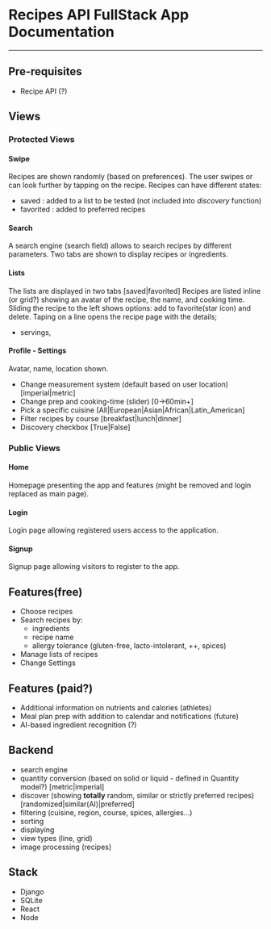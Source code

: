 # Recipes API FullStack App Documentation
--------------------
## Pre-requisites
* Recipe API (?)
## Views
### Protected Views
#### Swipe
Recipes are shown randomly (based on preferences). The user swipes or can look further by tapping on the recipe.
Recipes can have different states:
- saved     : added to a list to be tested (not included into *discovery* function)
- favorited : added to preferred recipes
#### Search
A search engine (search field) allows to search recipes by different parameters.
Two tabs are shown to display recipes or ingredients.
#### Lists
The lists are displayed in two tabs [saved|favorited]
Recipes are listed inline (or grid?) showing an avatar of the recipe, the name, and cooking time.
Sliding the recipe to the left shows options: add to favorite(star icon) and delete.
Taping on a line opens the recipe page with the details;
- servings, 
#### Profile - Settings
Avatar, name, location shown.
- Change measurement system (default based on user location) [imperial|metric]
- Change prep and cooking-time (slider) [0->60min+]
- Pick a specific cuisine [All|European|Asian|African|Latin_American]
- Filter recipes by course [breakfast|lunch|dinner]
- Discovery checkbox [True|False]
### Public Views
#### Home
Homepage presenting the app and features (might be removed and login replaced as main page).
#### Login
Login page allowing registered users access to the application.
#### Signup
Signup page allowing visitors to register to the app. 
## Features(free)
* Choose recipes
* Search recipes by:
  - ingredients
  - recipe name
  - allergy tolerance (gluten-free, lacto-intolerant, ++, spices)
* Manage lists of recipes
* Change Settings
## Features (paid?)
* Additional information on nutrients and calories (athletes)
* Meal plan prep with addition to calendar and notifications (future)
* AI-based ingredient recognition (?)
## Backend
* search engine
* quantity conversion (based on solid or liquid - defined in Quantity model?) [metric|imperial]
* discover (showing **totally** random, similar or strictly preferred recipes) [randomized|similar(AI)|preferred]
* filtering (cuisine, region, course, spices, allergies...)
* sorting
* displaying
* view types (line, grid)
* image processing (recipes)

## Stack
- Django
- SQLite
- React
- Node
